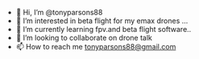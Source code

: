 - 👋 Hi, I’m @tonyparsons88
- 👀 I’m interested in beta flight for my emax drones ...
- 🌱 I’m currently learning fpv.and beta flight software..
- 💞️ I’m looking to collaborate on drone talk 
- 📫 How to reach me tonyparsons88@gmail.com

<!---
tonyparsons88/tonyparsons88 is a ✨ special ✨ repository because its `README.md` (this file) appears on your GitHub profile.
You can click the Preview link to take a look at your changes.
--->
